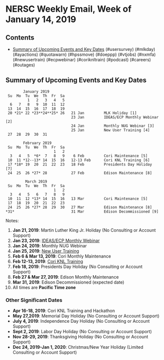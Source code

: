 # NERSC Weekly Email, Week of January 14, 2019 #

## Contents ## 

- [Summary of Upcoming Events and Key Dates](#dates)
(#usersurvey)
(#mlkday)
(#ayactions)
(#quotawarn)
(#hpssmove)
(#doeppp)
(#vtjobs)
(#nxmfa)
(#newusertrain)
(#ecpwebinar)
(#coriknltrain)
(#podcast)
(#careers)
(#outages)

## Summary of Upcoming Events and Key Dates <a name="dates"/> ##

            January 2019
     Su  Mo  Tu  We  Th  Fr  Sa
              1   2   3   4   5 
      6   7   8   9  10  11  12    
     13  14  15  16  17  18  19
     20 *21* 22 *23**24**25* 26   21 Jan         MLK Holiday [1]
                                  23 Jan         IDEAS/ECP Monthly Webinar [2]
                                  24 Jan         Monthly NUG Webinar [3]
                                  25 Jan         New User Training [4]
     27  28  29  30  31

            February 2019
     Su  Mo  Tu  We  Th  Fr  Sa
                          1   2
      3   4   5  *6*  7   8   9    6 Feb         Cori Maintenance [5]
     10  11 *12--13* 14  15  16   12-13 Feb      Cori KNL Training [6]
     17 *18* 19  20  21  22  23   18 Feb         Presidents Day Holiday [7]
     24  25  26 *27* 28           27 Feb         Edison Maintenance [8]

             March 2019
     Su  Mo  Tu  We  Th  Fr  Sa
                          1   2
      3   4   5   6   7   8   9   
     10  11  12 *13* 14  15  16   13 Mar         Cori Maintenance [5]
     17  18  19  20  21  22  23
     24  25  26 *27* 28  29  30   27 Mar         Edison Maintenance [8]
    *31*                          31 Mar         Edison Decommissioned [9]

Notes:

1. **Jan 21, 2019**: Martin Luther King Jr. Holiday (No Consulting or Account Support)
2. **Jan 23, 2019**: [IDEAS/ECP Monthly Webinar](#ecpwebinar)
3. **Jan 24, 2019**: Monthly NUG Webinar
4. **Jan 25, 2019**: [New User Training](#newusertrain)
5. **Feb 6 & Mar 13, 2019**: Cori Monthly Maintenance
6. **Feb 12-13, 2019**: [Cori KNL Training](#coriknltrain)
7. **Feb 18, 2019**: Presidents Day Holiday (No Consulting or Account Support)
8. **Feb 27 & Mar 27, 2019**: Edison Monthly Maintenance
9. **Mar 31, 2019**: Edison Decommissioned (expected date)
10. All times are **Pacific Time zone**


### Other Significant Dates ###
- **Apr 16-18, 2019**: Cori KNL Training and Hackathon
- **May 27,2019**: Memorial Day Holiday (No Consulting or Account Support)
- **July 4, 2019**: Independence Day Holiday (No Consulting or Account Support)
- **Sept 2, 2019**: Labor Day Holiday (No Consulting or Account Support)
- **Nov 28-29, 2019**: Thanksgiving Holiday (No Consulting or Account Support)
- **Dec 24, 2019-Jan 1, 2020**: Christmas/New Year Holiday (Limited Consulting or Account Support)

